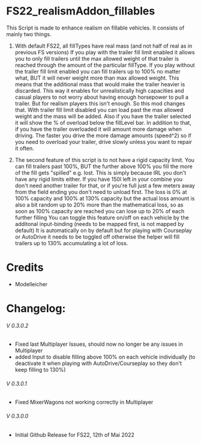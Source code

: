# FS22_realismAddon_fillables
 This Script is made to enhance realism on fillable vehicles. It consists of mainly two things.
 1. With default FS22, all fillTypes have real mass (and not half of real as in previous FS versions)
		If you play with the trailer fill limit enabled it allows you to only fill trailers until the max allowed weight of that trailer is reached through the amount of the particular fillType.
		If you play without the trailer fill limit enabled you can fill trailers up to 100% no matter what, BUT it will never weight more than max allowed weight. This means that the additional mass that would make the trailer heavier is discarded.
		This way it enables for unrealistically high capacities and casual players to not worry about having enough horsepower to pull a trailer. But for realism players this isn't enough.
 		So this mod changes that. With trailer fill limit disabled you can load past the max allowed weight and the mass will be added. Also if you have the trailer selected it will show the % of overload below the fillLevel bar.
 		In addition to that, if you have the trailer overloaded it will amount more damage when driving. The faster you drive the more damage amounts (speed^2) so if you need to overload your trailer, drive slowly unless you want to repair it often.

 2. The second feature of this script is to not have a rigid capacity limit. You can fill trailers past 100%, BUT the further above 100% you fill the more of the fill gets "spilled" e.g. lost. 
 		This is simply because IRL you don't have any rigid limits either. If you have 150l left in your combine you don't need another trailer for that, or if you're full just a few meters away from the field ending you don't need to unload first.
		The loss is 0% at 100% capacity and 100% at 130% capacity but the actual loss amount is also a bit random up to 20% more than the mathematical loss, so as soon as 100% capacity are reached you can lose up to 20% of each further filling
		You can toggle this feature on/off on each vehicle by the additonal input-binding (needs to be mapped first, is not mapped by default)
		It is automatically on by default but for playing with Courseplay or AutoDrive it needs to be toggled off otherwise the helper will fill trailers up to 130% accumulating a lot of loss.

# Credits
- Modelleicher

# Changelog:

###### V 0.3.0.2
- Fixed last Multiplayer Issues, should now no longer be any issues in Multiplayer 
- added Input to disable filling above 100% on each vehicle individually (to deactivate it when playing with AutoDrive/Courseplay so they don't keep filling to 130%)
###### V 0.3.0.1
- Fixed MixerWagons not working correctly in Multiplayer
###### V 0.3.0.0
- Initial Github Release for FS22, 12th of Mai 2022 




